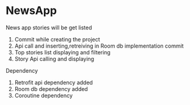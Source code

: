 # NewsApp
News app stories will be get listed

1) Commit while creating the project
2) Api call and inserting,retreiving in Room db implementation commit
3) Top stories list displaying and filtering
4) Story Api calling and displaying

Dependency
1) Retrofit api dependency added
2) Room db dependency added
3) Coroutine dependency
